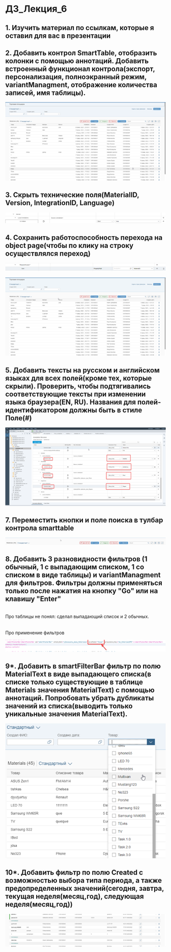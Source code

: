 # ДЗ_Лекция_6 
## 1. Изучить материал по ссылкам, которые я оставил для вас в презентации
## 2. Добавить контрол SmartTable, отобразить колонки с помощью аннотаций. Добавить встроенный функционал контрола(экспорт, персонализация, полноэкранный режим, variantManagment, отображение количества записей, имя таблицы).
![This is an image](https://github.com/zeeenjaaa/JETBI-home-work/blob/Worklist-6/screenshots/chrome_mrRHhHI7Dp.png)
## 3. Скрыть технические поля(MaterialID, Version, IntegrationID, Language)
![This is an image](https://github.com/zeeenjaaa/JETBI-home-work/blob/Worklist-6/screenshots/chrome_HCCamTboqE.png)
## 4. Сохранить работоспособность перехода на object page(чтобы по клику на строку осуществлялся переход)
![This is an image](https://github.com/zeeenjaaa/JETBI-home-work/blob/Worklist-6/screenshots/chrome_0l0DSvi31S.png)
<br><br>
![This is an image](https://github.com/zeeenjaaa/JETBI-home-work/blob/Worklist-6/screenshots/chrome_jofM058P83.gif)

## 5. Добавить тексты на русском и английском языках для всех полей(кроме тех, которые скрыли). Проверить, чтобы подтягивались соответствующие тексты при изменении языка браузера(EN, RU). Названия для полей-идентификатором должны быть в стиле Поле(#)
![This is an image](https://github.com/zeeenjaaa/JETBI-home-work/blob/Worklist-6/screenshots/chrome_B9oLx6XW6t.png)
## 7. Переместить кнопки и поле поиска в тулбар контрола smarttable
![This is an image](https://github.com/zeeenjaaa/JETBI-home-work/blob/Worklist-6/screenshots/chrome_SNCINZ02lo.png)

## 8. Добавить 3 разновидности фильтров (1 обычный, 1 с выпадающим списком, 1 со списком в виде таблицы) и variantManagment для фильтров. Фильтры должны применяться только после нажатия на кнопку "Go" или на клавишу "Enter"
<br>
Про таблицы не понял: сделал выпадающий список и 2 обычных.
<br>
<br>
<br>
Про применение фильтров<br>

![This is an image](https://github.com/zeeenjaaa/JETBI-home-work/blob/Worklist-6/screenshots/chrome_hjlinDenq4.png)



## 9*. Добавить в smartFilterBar фильтр по полю MaterialText в виде выпадающего списка(в списке только существующие в таблице Materials значения MaterialText) с помощью аннотаций. Попробовать убрать дубликаты значений из списка(выводить только уникальные значения MaterialText).
![This is an image](https://github.com/zeeenjaaa/JETBI-home-work/blob/Worklist-6/screenshots/chrome_OnDoMT4w5v.png)
## 10*. Добавить фильтр по полю Created с возможностью выбора типа периода, а также предопределенных значений(сегодня, завтра, текущая неделя(месяц,год), следующая неделя(месяц,год))
![This is an image](https://github.com/zeeenjaaa/JETBI-home-work/blob/Worklist-6/screenshots/chrome_5VOo9zusE0.gif)
